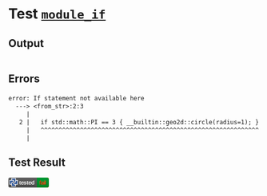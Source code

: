 # Test [`module_if`](/doc/tests/statement_usage.md#L160)

## Output

```,plain
```

## Errors

```,plain
error: If statement not available here
  ---> <from_str>:2:3
     |
   2 |   if std::math::PI == 3 { __builtin::geo2d::circle(radius=1); }
     |   ^^^^^^^^^^^^^^^^^^^^^^^^^^^^^^^^^^^^^^^^^^^^^^^^^^^^^^^^^^^^^
     |
```

## Test Result

![FAILED AS EXPECTED](/doc/tests/.test/module_if.png)
